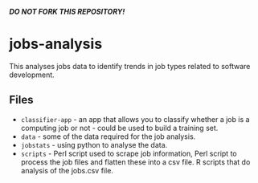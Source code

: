 ***DO NOT FORK THIS REPOSITORY!***
# jobs-analysis
This analyses jobs data to identify trends in job types related to software development. 

## Files

* `classifier-app` - an app that allows you to classify whether a job is a computing job or not - could be used to build a training set.
* `data` - some of the data required for the job analysis.
* `jobstats` - using python to analyse the data.
* `scripts` - Perl script used to scrape job information, Perl script to process the job files and flatten these into a csv file. R scripts that do analysis of the jobs.csv file.

